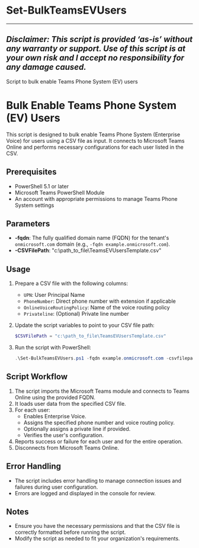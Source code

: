 # Set-BulkTeamsEVUsers

-----------------------------------------------------------------

_*Disclaimer:* This script is provided ‘as-is’ without any warranty or support. Use of this script is at your own risk and I accept no responsibility for any damage caused._
---------------------------------------------------------------------------

Script to bulk enable Teams Phone System (EV) users

# Bulk Enable Teams Phone System (EV) Users

This script is designed to bulk enable Teams Phone System (Enterprise Voice) for users using a CSV file as input. It connects to Microsoft Teams Online and performs necessary configurations for each user listed in the CSV.

## Prerequisites

- PowerShell 5.1 or later
- Microsoft Teams PowerShell Module
- An account with appropriate permissions to manage Teams Phone System settings

## Parameters

- **-fqdn**: The fully qualified domain name (FQDN) for the tenant's `onmicrosoft.com` domain (e.g., `-fqdn example.onmicrosoft.com`).
- **-CSVFilePath**: "c:\path_to_file\TeamsEVUsersTemplate.csv"
## Usage

1. Prepare a CSV file with the following columns: 
   - `UPN`: User Principal Name
   - `PhoneNumber`: Direct phone number with extension if applicable
   - `OnlineVoiceRoutingPolicy`: Name of the voice routing policy
   - `Privateline`: (Optional) Private line number

2. Update the script variables to point to your CSV file path:

   ```powershell
   $CSVFilePath = "c:\path_to_file\TeamsEVUsersTemplate.csv"
   ```

3. Run the script with PowerShell:

   ```powershell
   .\Set-BulkTeamsEVUsers.ps1 -fqdn example.onmicrosoft.com -csvfilepath "c:\path_to_file\TeamsEVUsersTemplate.csv"
   ```

## Script Workflow

1. The script imports the Microsoft Teams module and connects to Teams Online using the provided FQDN.
2. It loads user data from the specified CSV file.
3. For each user:
   - Enables Enterprise Voice.
   - Assigns the specified phone number and voice routing policy.
   - Optionally assigns a private line if provided.
   - Verifies the user's configuration.
4. Reports success or failure for each user and for the entire operation.
5. Disconnects from Microsoft Teams Online.

## Error Handling

- The script includes error handling to manage connection issues and failures during user configuration.
- Errors are logged and displayed in the console for review.

## Notes

- Ensure you have the necessary permissions and that the CSV file is correctly formatted before running the script.
- Modify the script as needed to fit your organization's requirements.
